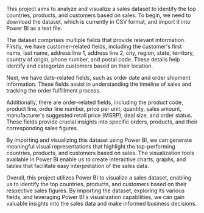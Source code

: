 This project aims to analyze and visualize a sales dataset to identify the top countries, products, and customers based on sales. To begin, we need to download the dataset, which is currently in CSV format, and import it into Power BI as a text file.

The dataset comprises multiple fields that provide relevant information. Firstly, we have customer-related fields, including the customer's first name, last name, address line 1, address line 2, city, region, state, territory, country of origin, phone number, and postal code. These details help identify and categorize customers based on their location.

Next, we have date-related fields, such as order date and order shipment information. These fields assist in understanding the timeline of sales and tracking the order fulfillment process.

Additionally, there are order-related fields, including the product code, product line, order line number, price per unit, quantity, sales amount, manufacturer's suggested retail price (MSRP), deal size, and order status. These fields provide crucial insights into specific orders, products, and their corresponding sales figures.

By importing and visualizing this dataset using Power BI, we can generate meaningful visual representations that highlight the top-performing countries, products, and customers based on sales. The visualization tools available in Power BI enable us to create interactive charts, graphs, and tables that facilitate easy interpretation of the sales data.

Overall, this project utilizes Power BI to visualize a sales dataset, enabling us to identify the top countries, products, and customers based on their respective sales figures. By importing the dataset, exploring its various fields, and leveraging Power BI's visualization capabilities, we can gain valuable insights into the sales data and make informed business decisions.
